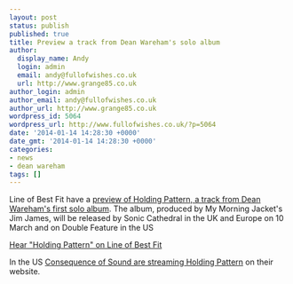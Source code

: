 ```yaml
---
layout: post
status: publish
published: true
title: Preview a track from Dean Wareham's solo album
author:
  display_name: Andy
  login: admin
  email: andy@fullofwishes.co.uk
  url: http://www.grange85.co.uk
author_login: admin
author_email: andy@fullofwishes.co.uk
author_url: http://www.grange85.co.uk
wordpress_id: 5064
wordpress_url: http://www.fullofwishes.co.uk/?p=5064
date: '2014-01-14 14:28:30 +0000'
date_gmt: '2014-01-14 14:28:30 +0000'
categories:
- news
- dean wareham
tags: []
---
```

<p>Line of Best Fit have a <a href="http://www.thelineofbestfit.com/new-music/blog/listen-dean-wareham-holding-pattern-premiere-144027">preview of Holding Pattern, a track from Dean Wareham's first solo album</a>. The album, produced by My Morning Jacket's Jim James, will be released by Sonic Cathedral in the UK and Europe on 10 March and on Double Feature in the US</p>
<p><a href="http://www.thelineofbestfit.com/new-music/blog/listen-dean-wareham-holding-pattern-premiere-144027">Hear "Holding Pattern" on Line of Best Fit</a></p>
<p>In the US <a href="http://consequenceofsound.net/2014/01/listen-dean-warehams-new-single-holding-pattern/">Consequence of Sound are streaming Holding Pattern</a> on their website.</p>
